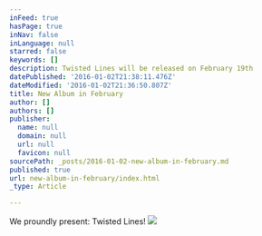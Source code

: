 ```yaml
---
inFeed: true
hasPage: true
inNav: false
inLanguage: null
starred: false
keywords: []
description: Twisted Lines will be released on February 19th
datePublished: '2016-01-02T21:38:11.476Z'
dateModified: '2016-01-02T21:36:50.807Z'
title: New Album in February
author: []
authors: []
publisher:
  name: null
  domain: null
  url: null
  favicon: null
sourcePath: _posts/2016-01-02-new-album-in-february.md
published: true
url: new-album-in-february/index.html
_type: Article

---
```

We proundly present: Twisted Lines!
![](https://the-grid-user-content.s3-us-west-2.amazonaws.com/d1e25c9f-b56d-45a8-9c8e-3356fb575e25.jpg)